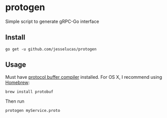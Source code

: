 # protogen
Simple script to generate gRPC-Go interface

## Install
`go get -u github.com/jesselucas/protogen`

## Usage
Must have [protocol buffer compiler](https://github.com/google/protobuf) installed. For OS X, I recommend using [Homebrew](http://brew.sh/):

`brew install protobuf`

Then run

`protogen myService.proto`
